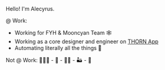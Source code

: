 <!--
**Alecyrus/Alecyrus** is a ✨ _special_ ✨ repository because its `README.md` (this file) appears on your GitHub profile.

Here are some ideas to get you started:

- 🔭 I’m currently working on ...
- 🌱 I’m currently learning ...
- 👯 I’m looking to collaborate on ...
- 🤔 I’m looking for help with ...
- 💬 Ask me about ...
- 📫 How to reach me: ...
- 😄 Pronouns: ...
- ⚡ Fun fact: ...
-->

Hello! I'm Alecyrus.

@ Work:
* Working for FYH & Mooncyan Team 🕸️ 
* Working as a core designer and engineer on [THORN App](https://thorn.so)
* Automating literally all the things 🤖

Not @ Work: 🏃🏻‍♀️ - 🏸 - 🏊🏻 - 🏜 - 🌿
